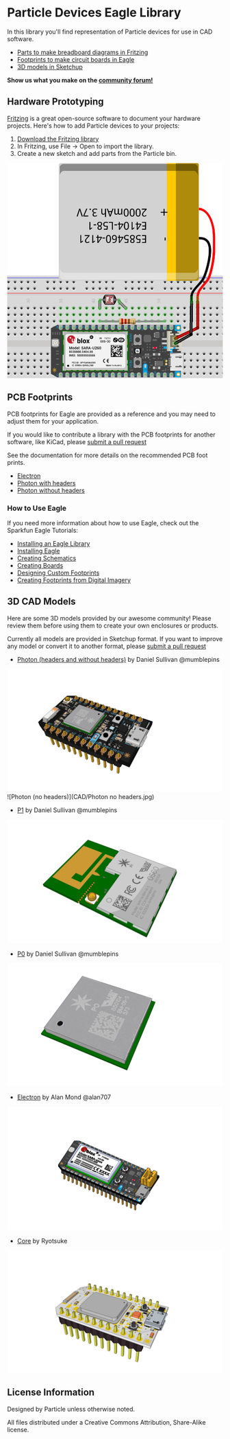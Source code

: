 # Particle Devices Eagle Library

In this library you'll find representation of Particle devices for use in CAD software.

- [Parts to make breadboard diagrams in Fritzing](https://github.com/spark/hardware-libraries/tree/master/Fritzing)
- [Footprints to make circuit boards in Eagle](https://github.com/spark/hardware-libraries/tree/master/Eagle)
- [3D models in Sketchup](https://github.com/spark/hardware-libraries/tree/master/CAD)

**Show us what you make on the [community forum!](https://community.particle.io)**

## Hardware Prototyping

[Fritzing](http://fritzing.org/home/) is a great open-source software to document your hardware projects. Here's how to add Particle devices to your projects:

1. [Download the Fritzing library](https://rawgit.com/spark/hardware-libraries/master/Fritzing/Particle.fzpz)
2. In Fritzing, use File -> Open to import the library.
3. Create a new sketch and add parts from the Particle bin.

![Fritzing Electron breadboard](Fritzing/Electron-breadboard.png)

## PCB Footprints

PCB footprints for Eagle are provided as a reference and you may need to adjust them for your application.

If you would like to contribute a library with the PCB footprints for another software, like KiCad, please [submit a pull request](https://github.com/spark/hardware-libraries/pulls)

See the documentation for more details on the recommended PCB foot prints.

* [Electron](https://docs.particle.io/datasheets/electron-datasheet/#recommended-pcb-land-pattern)
* [Photon with headers](https://docs.particle.io/datasheets/photon-datasheet/#recommended-pcb-land-pattern-photon-with-headers-)
* [Photon without headers](https://docs.particle.io/datasheets/photon-datasheet/#recommended-pcb-land-pattern-photon-without-headers-)

### How to Use Eagle

If you need more information about how to use Eagle, check out the Sparkfun Eagle Tutorials: 

* [Installing an Eagle Library](https://learn.sparkfun.com/tutorials/how-to-install-and-setup-eagle#using-the-sparkfun-libraries)
* [Installing Eagle](https://learn.sparkfun.com/tutorials/how-to-install-and-setup-eagle)
* [Creating Schematics](https://learn.sparkfun.com/tutorials/using-eagle-schematic)
* [Creating Boards](https://learn.sparkfun.com/tutorials/using-eagle-board-layout)
* [Designing Custom Footprints](https://learn.sparkfun.com/tutorials/designing-pcbs-smd-footprints)
* [Creating Footprints from Digital Imagery](https://learn.sparkfun.com/tutorials/making-custom-footprints-in-eagle)

## 3D CAD Models

Here are some 3D models provided by our awesome community! Please review them before using them to create your own enclosures or products.

Currently all models are provided in Sketchup format. If you want to improve any model or convert it to another format, please [submit a pull request](https://github.com/spark/hardware-libraries/pulls)

- [Photon (headers and without headers)](https://rawgit.com/spark/hardware-libraries/master/CAD/Photon.skp) by Daniel Sullivan @mumblepins

![Photon](CAD/Photon.jpg)
![Photon (no headers)](CAD/Photon no headers.jpg)

- [P1](https://rawgit.com/spark/hardware-libraries/master/CAD/P1.skp) by Daniel Sullivan @mumblepins

![P1](CAD/P1.jpg)

- [P0](https://rawgit.com/spark/hardware-libraries/master/CAD/P0.skp) by Daniel Sullivan @mumblepins

![P0](CAD/P0.jpg)

- [Electron](https://rawgit.com/spark/hardware-libraries/master/CAD/Electron.skp) by Alan Mond @alan707

![Electron](CAD/Electron.jpg)

- [Core](https://rawgit.com/spark/hardware-libraries/master/CAD/Core.skp) by Ryotsuke

![Core](CAD/Core.jpg)


## License Information

Designed by Particle unless otherwise noted.

All files distributed under a Creative Commons Attribution, Share-Alike license.
